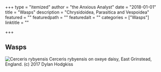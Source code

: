 +++
type = "itemized"
author = "the Anxious Analyst"
date = "2018-01-01"
title = "Wasps"
description = "Chrysidoidea, Parasitica and Vespoidea"
featured = ""
featuredpath = ""
featuredalt = ""
categories = ["Wasps"]
linktitle = ""

+++

## Wasps

![Cerceris rybyensis](/img/nature-gallery/Cerceris_rybyensis_garden.jpg)
Cerceris rybyensis on oxeye daisy, East Grinstead, England. (c) 2017 Dylan Hodgkiss
